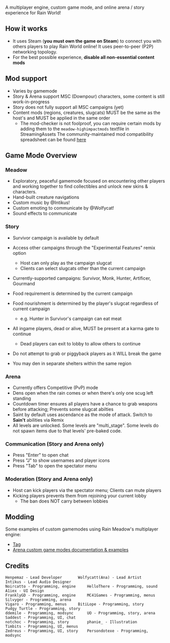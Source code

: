 A multiplayer engine, custom game mode, and online arena / story experience for Rain World!

## How it works
- It uses Steam (**you must own the game on Steam**) to connect you with others players to play Rain World online! It uses peer-to-peer (P2P) networking topology.
- For the best possible experience, **disable all non-essential content mods**

## Mod support
- Varies by gamemode
- Story & Arena support MSC (Downpour) characters, some content is still work-in-progress
- Story does not fully support all MSC campaigns (yet)
- Content mods (regions, creatures, slugcats) MUST be the same as the host's and MUST be applied in the same order
  - The mod-checker is not foolproof, you can require certain mods by adding them to the `meadow-highimpactmods` textfile in StreamingAssets
The community-maintained mod compatibility spreadsheet can be found [here](https://docs.google.com/spreadsheets/d/1QG1xYPLECkVSMc2vopO-Rw2rSdnn7_fsdlMajhAUOW0/edit?gid=0#gid=0)

## Game Mode Overview

### Meadow
- Exploratory, peaceful gamemode focused on encountering other players and working together to find collectibles and unlock new skins & characters.
- Hand-built creature navigations
- Custom music by @Intikus!
- Custom emoting to communicate by @Wolfycat!
- Sound effects to communicate


### Story

- Survivor campaign is available by default
- Access other campaigns through the "Experimental Features" remix option
  - Host can only play as the campaign slugcat
  - Clients can select slugcats other than the current campaign
- Currently-supported campaigns: Survivor, Monk, Hunter, Artificer, Gourmand

- Food requirement is determined by the current campaign
- Food nourishment is determined by the player's slugcat regardless of current campaign
  - e.g. Hunter in Survivor's campaign can eat meat
- All ingame players, dead or alive, MUST be present at a karma gate to continue
  - Dead players can exit to lobby to allow others to continue
- Do not attempt to grab or piggyback players as it WILL break the game
- You may den in separate shelters within the same region


### Arena

- Currently offers Competitive (PvP) mode
- Dens open when the rain comes or when there's only one scug left standing
- Countdown timer ensures all players have a chance to grab weapons before attacking; Prevents some slugcat abilties
- Saint by default uses ascendance as the mode of attack. Switch to **Sain't** abilities via Remix
- All levels are unlocked. Some levels are "multi_stage". Some levels do not spawn items due to that levels' pre-baked code.


### Communication (Story and Arena only)
- Press "Enter" to open chat
- Press "J" to show usernames and player icons
- Press "Tab" to open the spectator menu

### Moderation (Story and Arena only)
- Host can kick players via the spectator menu; Clients can mute players
- Kicking players prevents them from rejoining your current lobby
  - The ban does NOT carry between lobbies


## Modding
Some examples of custom gamemodes using Rain Meadow's multiplayer engine:
- [Tag](https://github.com/henpemaz/RemixMods/tree/master/Tag)
- [Arena custom game modes documentation & examples](https://github.com/6fears7/Arena-Online/tree/main)

## Credits
```
Henpemaz - Lead Developer		Wolfycatt(Ana) - Lead Artist		Intikus - Lead Audio Designer
Noircatto - Programming, engine		HelloThere - Programming, sound		A1iex - UI Design
FranklyGD - Programming, engine		MC41Games - Programming, menus		Silvyger - Programming, arena
Vigaro - Programming, menus		BitiLope - Programming, story		Pudgy Turtle - Programming, story
ddemile - Programming, modsync		UO - Programming, story, arena		Saddest - Programming, UI, chat
notchoc - Programming, story		phanie_ - Illustration			Timbits - Programming, UI, menus
Zedreus - Programming, UI, story	Persondotexe - Programming, modsync	
```
